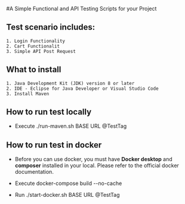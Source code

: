 #A Simple Functional and API Testing Scripts for your Project

## Test scenario includes:
    1. Login Functionality
    2. Cart Functionalit
    3. Simple API Post Request

## What to install
    1. Java Development Kit (JDK) version 8 or later
    2. IDE - Eclipse for Java Developer or Visual Studio Code
    3. Install Maven

## How to run test locally

* Execute ./run-maven.sh BASE URL @TestTag

## How to run test in docker

* Before you can use docker, you must have **Docker desktop** and **composer** installed in your local. Please refer to the official docker documentation. 

* Execute docker-compose build --no-cache
* Run ./start-docker.sh BASE URL @TestTag
